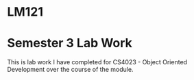 # LM121
# Semester 3 Lab Work

This is lab work I have completed for CS4023 - Object Oriented Development over the course of the module.

